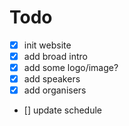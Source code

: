 # Todo

- [x] init website
- [x] add broad intro
- [x] add some logo/image?
- [x] add speakers
- [x] add organisers
- [] update schedule
